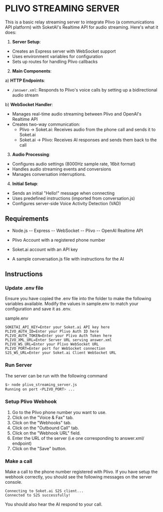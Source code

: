 # PLIVO STREAMING SERVER

This is a basic relay streaming server to integrate Plivo (a communications API platform) with SoketAI's Realtime API for audio streaming. Here's what it does:

1. **Server Setup**:
- Creates an Express server with WebSocket support
- Uses environment variables for configuration
- Sets up routes for handling Plivo callbacks

2. **Main Components**:

a) **HTTP Endpoints**:
- `/answer.xml`: Responds to Plivo's voice calls by setting up a bidirectional audio stream

b) **WebSocket Handler**:
- Manages real-time audio streaming between Plivo and OpenAI's Realtime API
- Creates two-way communication:
  - Plivo → Soket.ai: Receives audio from the phone call and sends it to Soket.ai
  - Soket.ai → Plivo: Receives AI responses and sends them back to the call

3. **Audio Processing**:
- Configures audio settings (8000Hz sample rate, 16bit format)
- Handles audio streaming events and conversions
- Manages conversation interruptions.

4. **Initial Setup**:
- Sends an initial "Hello!" message when connecting
- Uses predefined instructions (imported from conversation.js)
- Configures server-side Voice Activity Detection (VAD)

## Requirements

- Node.js
  -- Express
  -- WebSocket
  -- Plivo
  -- OpenAI Realtime API

- Plivo Account with a registered phone number
- Soket.ai account with an API key
- A sample conversation.js file with instructions for the AI

## Instructions

### Update .env file

Ensure you have copied the .env file into the folder to make the following variables available. Modify the values in sample.env to match your configuration and save it as .env.

sample.env 
```
SOKETAI_API_KEY=Enter your Soket.ai API key here
PLIVO_AUTH_ID=Enter your Plivo Auth ID here
PLIVO_AUTH_TOKEN=Enter your Plivo Auth Token here
PLIVO_XML_URL=Enter Server URL serving answer.xml
PLIVO_WS_URL=Enter your Plivo WebSocket URL
PLIVO_PORT=Enter port for WebSocket connection
S2S_WS_URL=Enter your Soket.ai Client WebSocket URL
```

### Run Server

The server can be run with the following command

```bash
$> node plivo_streaming_server.js
Running on port <PLIVO_PORT> ...
```

### Setup Plivo Webhook

1. Go to the Plivo phone number you want to use.
2. Click on the "Voice & Fax" tab.
3. Click on the "Webhooks" tab.
4. Click on the "Outbound Call" tab.
5. Click on the "Webhook URL" field.
6. Enter the URL of the server (i.e one corresponding to answer.xml/ endpoint)
7. Click on the "Save" button.

### Make a call

Make a call to the phone number registered with Plivo. If you have setup the webhook correctly, you should see the following messages on the server console.

```
Connecting to Soket.ai S2S client...  
Connected to S2S successfully!
```

You should also hear the AI respond to your call.

